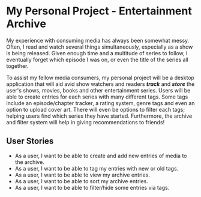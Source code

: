 # My Personal Project - Entertainment Archive

My experience with consuming media has always been somewhat messy. Often, I read and watch
several things simultaneously, especially as a show is being released.
Given enough time and a multitude of series to follow, I eventually forget which episode
I was on, or even the title of the series all together.

To assist my fellow media consumers, my personal project will be a desktop application that will
aid avid show watchers and readers **_track_** and **_store_** the user's shows, movies,
books and other entertainment series. Users will be able to create entries for each series with many different tags.
Some tags include an episode/chapter tracker, a rating system, genre tags and even an option to
upload cover art. There will even be options to filter each tags; helping users find which series they have
started. Furthermore, the archive and filter system will help in giving recommendations to
friends!

## User Stories
- As a user, I want to be able to create and add new entries of media to the archive.
- As a user, I want to be able to tag my entries with new or old tags.
- As a user, I want to be able to view my archive entries.
- As a user, I want to be able to sort my archive entries.
- As a user, I want to be able to filter/hide some entries via tags.